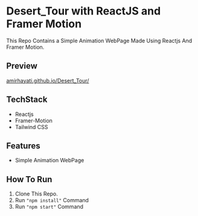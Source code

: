 # Desert_Tour with ReactJS and Framer Motion
This Repo Contains a Simple Animation WebPage Made Using Reactjs And Framer Motion.


## Preview
[amirhayati.github.io/Desert_Tour/](amirhayati.github.io/Desert_Tour/)

## TechStack
- Reactjs
- Framer-Motion
- Tailwind CSS

## Features
- Simple Animation WebPage

## How To Run
1. Clone This Repo.
1. Run `"npm install"` Command
1. Run `"npm start"` Command
